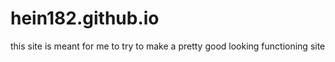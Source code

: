 # hein182.github.io
this site is meant for me to try to make a pretty good looking functioning site 
